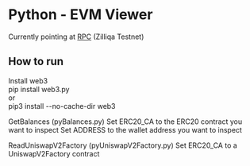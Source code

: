 # Python - EVM Viewer

Currently pointing at [RPC](https://testnet-v925-fireblocks.testnet.z7a.xyz) (Zilliqa Testnet)

## How to run

Install web3\
    pip install web3.py\
or\
    pip3 install --no-cache-dir web3

GetBalances (pyBalances.py)
Set ERC20_CA to the ERC20 contract you want to inspect
Set ADDRESS to the wallet address you want to inspect

ReadUniswapV2Factory (pyUniswapV2Factory.py)
Set ERC20_CA to a UniswapV2Factory contract
